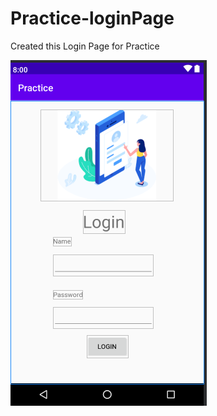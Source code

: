 # Practice-loginPage

Created this Login Page for Practice

![](https://github.com/yathaarthbatra/Practice-loginPage/blob/main/login-ss.PNG)
